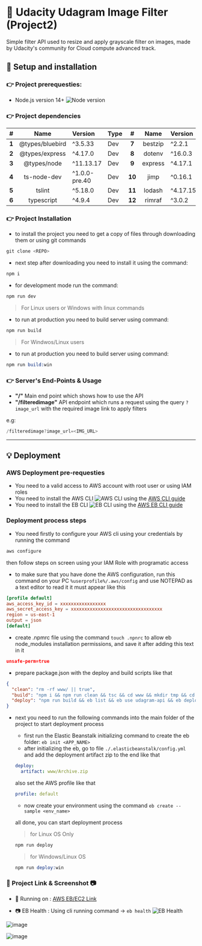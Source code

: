 # :rocket: Udacity Udagram Image Filter (Project2)

Simple filter API used to resize and apply grayscale filter on images, made by Udacity's community for Cloud compute advanced track.

## :book: Setup and installation

### :point_right: Project prerequesties:
  - Node.js version 14+ ![Node version](https://img.shields.io/badge/Node.js%20-%20v%2014+-greensvg)

### :point_right: Project dependencies

|# | Name | Version | Type | #| Name | Version | Type |
|:---:|:---:| :--- | :--- | :---: |:---:| :--- | :--- |
|**1** | @types/bluebird | ^3.5.33 | Dev |**7** | bestzip | ^2.2.1 | Dep |
|**2**| @types/express | ^4.17.0 | Dev | **8** | dotenv | ^16.0.3 | Dep |
|**3**| @types/node | ^11.13.17 | Dev | **9** | express | ^4.17.1 | Dep |
|**4**| ts-node-dev | ^1.0.0-pre.40 | Dev | **10** | jimp | ^0.16.1 | Dep |
|**5**| tslint | ^5.18.0 | Dev | **11** | lodash | ^4.17.15 | Dep |
|**6**| typescript | ^4.9.4 | Dev | **12**  | rimraf | ^3.0.2 | Dep |

### :point_right: Project Installation

- to install the project you need to get a copy of files through downloading them or using git commands
```s
git clone <REPO>
```
- next step after downloading you need to install it using the command:
```s
npm i
```
- for development mode run the command:
```s
npm run dev
```
> For Linux users or Windows with linux commands 

- to run at production you need to build server using command:
```s
npm run build
```
> For Windwos/Linux users

- to run at production you need to build server using command:
```s
npm run build:win
```

### :point_right: Server's End-Points & Usage

- **"/"** Main end point which shows how to use the API
- **"/filteredimage"** API endpoint which runs a request using the query `?image_url` with the required image link to apply filters

e.g:
```s
/filteredimage?image_url=<IMG_URL>
```
---
## :bulb: Deployment 

### AWS Deployment pre-requesties
- You need to a valid access to AWS account with root user or using IAM roles
- You need to install the AWS CLI ![AWS CLI](https://img.shields.io/badge/AWS%20CLI%20-%20Installed-greensvg) using the [AWS CLI guide](https://docs.aws.amazon.com/cli/latest/userguide/getting-started-install.html)
- You need to install the EB CLI ![EB CLI](https://img.shields.io/badge/EB%20CLI%20-%20Installed-greensvg) using the [AWS EB CLI guide](https://docs.aws.amazon.com/elasticbeanstalk/latest/dg/eb-cli3-install.html)

### Deployment process steps
- You need firstly to configure your AWS cli using your credentials by running the command
```s
aws configure
```
then follow steps on screen using your IAM Role with programatic access

- to make sure that you have done the AWS configuration, run this command on your PC `%userprofile%/.aws/config` and use NOTEPAD as a text editor to read it 
it must appear like this
```conf
[profile default]
aws_access_key_id = xxxxxxxxxxxxxxxxx
aws_secret_access_key = xxxxxxxxxxxxxxxxxxxxxxxxxxxxxxxxxx
region = us-east-1
output = json
[default]
```
- create .npmrc file using the command `touch .npnrc` to allow eb node_modules installation permissions, and save it after adding this text in it
```json
unsafe-perm=true
```
- prepare package.json with the deploy and build scripts like that
```json
{
  "clean": "rm -rf www/ || true",
  "build": "npm i && npm run clean && tsc && cd www && mkdir tmp && cd .. && cp -R .elasticbeanstalk www/.elasticbeanstalk && cp .npmrc www/.npmrc && cp package.json www/package.json && cd www && zip -r Archive.zip . && cd ..",
  "deploy": "npm run build && eb list && eb use udagram-api && eb deploy && eb setenv PORT=8080",
}
```
- next you need to run the following commands into the main folder of the project to start deployment process
  - first run the Elastic Beanstalk initializing command to create the eb folder: `eb init <APP_NAME>`
  - after initializing the eb, go to file `./.elasticbeanstalk/config.yml` and add the deployment artifact zip to the end like that
  ```yml
  deploy:
    artifact: www/Archive.zip
  ```
  also set the AWS profile like that
  ```yml
  profile: default
  ```
  - now create your environment using the command `eb create --sample <env_name>`

  all done, you can start deployment process 

  > for Linux OS Only
  ```s
  npm run deploy
  ```
  > for Windows/Linux OS
  ```s
  npm run deploy:win
  ```

### :link: Project Link & Screenshot :camera:

- :link: Running on : [AWS EB/EC2 Link](http://udagram-api.eba-wsgpqwxv.us-east-1.elasticbeanstalk.com/)


- :camera: EB Health : Using cli running command -> `eb health` ![EB Health](https://img.shields.io/badge/EB%20Health-%20OK-greensvg)

![image](https://user-images.githubusercontent.com/76433966/207695792-49181440-de1b-4de6-ae9d-174fd1c54998.png)

![image](https://user-images.githubusercontent.com/76433966/207643700-f5620bc5-1392-48cb-9e90-aba89060b8fa.png)
